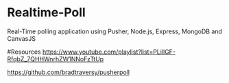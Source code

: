 # Realtime-Poll
Real-Time polling application using Pusher, Node.js, Express, MongoDB and CanvasJS

#Resources
https://www.youtube.com/playlist?list=PLillGF-RfqbZ_7QHHWnrhZW1NNoFzTtUp

https://github.com/bradtraversy/pusherpoll
